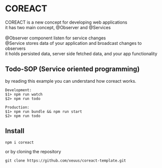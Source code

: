 # COREACT
COREACT is a new concept for developing web applications \
it has two main concept, @Observer and @Services \
\
@Observer component listen for service changes \
@Service stores data of your application and broadcast changes to observers \
it holds persisted data, server side fetched data, and your app functionality



## Todo-SOP (Service oriented programming)
by reading this example you can understand how coreact works.
```
Development:
$1> npm run watch
$2> npm run todo

Production:
$1> npm run bundle && npm run start
$2> npm run todo
```


## Install
```
npm i coreact
```
or by cloning the repository
```
git clone https://github.com/xeuus/coreact-template.git
```
